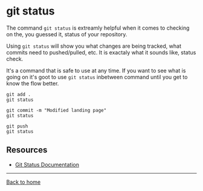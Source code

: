 # git status

The command `git status` is extreamly helpful when it comes to checking on the, you guessed it, status of your repository.

Using `git status` will show you what changes are being tracked, what commits need to pushed/pulled, etc. It is exactaly what it sounds like, status check.

It's a command that is safe to use at any time. If you want to see what is going on it's goot to use `git status` inbetween command until you get to know the flow better.

```
git add .
git status

git commit -m "Modified landing page"
git status

git push
git status
```

## Resources

- [Git Status Documentation](https://git-scm.com/docs/git-status)

---

[Back to home](../README.md)